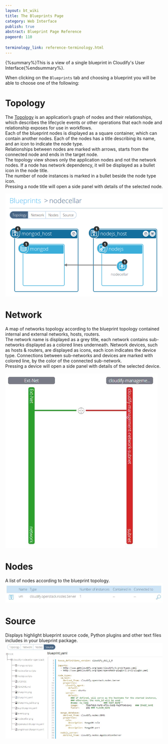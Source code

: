 ```yaml
---
layout: bt_wiki
title: The Blueprints Page
category: Web Interface
publish: true
abstract: Blueprint Page Reference
pageord: 110

terminology_link: reference-terminology.html
---
```

{%summary%}This is a view of a single blueprint in Cloudify's User Interface{%endsummary%}.

When clicking on the `Blueprints` tab and choosing a blueprint you will be able to choose one of the following:

# Topology
The [Topology]({{page.terminology_link}}#topology) is an application’s graph of nodes and their relationships, which describes the lifecycle events or other operations that each node and relationship exposes for use in workflows.<br>
Each of the blueprint nodes is displayed as a square container, which can contain another nodes. Each of the nodes has a title describing its name, and an icon to indicate the node type.<br>
Relationships between nodes are marked with arrows, starts from the connected node and ends in the target node.<br>
The topology view shows only the application nodes and not the network nodes. If a node has network dependency, it will be displayed as a bullet icon in the node title.<br>
The number of node instances is marked in a bullet beside the node type icon.<br>
Pressing a node title will open a side panel with details of the selected node.<br>

![Blueprint topology](/guide/images/ui/ui-blueprint-topology.png)

# Network
A map of networks topology according to the blueprint topology contained internal and external networks, hosts, routers.<br/>
The network name is displayed as a grey title, each network contains sub-networks displayed as a colored lines underneath.
Network devices, such as hosts & routers, are displayed as icons, each icon indicates the device type.
Connections between sub-networks and devices are marked with colored line, by the color of the connected sub-network.<br>
Pressing a device will open a side panel with details of the selected device.<br>

![Blueprint networks](/guide/images/ui/ui-deployment-networks.jpg)

# Nodes
A list of nodes according to the blueprint topology.<br/>
![Blueprint nodes](/guide/images/ui/ui-deployment-nodes.jpg)

# Source
Displays highlight blueprint source code, Python plugins and other text files includes in your blueprint package.<br/>
![Blueprint source code](/guide/images/ui/ui-blueprint-sourcecode.jpg)
